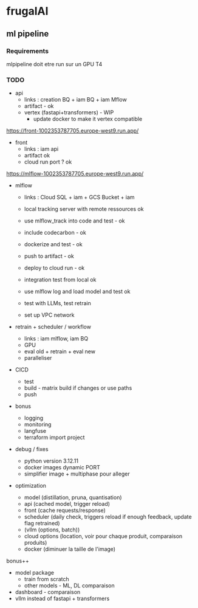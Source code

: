 # frugalAI

## ml pipeline
### Requirements
mlpipeline doit etre run sur un GPU T4

### TODO
- api 
    - links : creation BQ + iam BQ + iam Mflow
    - artifact - ok
    - vertex (fastapi+transformers) - WIP
        - update docker to make it vertex compatible

https://front-1002353787705.europe-west9.run.app/
-  front 
    - links : iam api
    - artifact ok 
    - cloud run port ? ok

https://mlflow-1002353787705.europe-west9.run.app/
- mlflow
    - links : Cloud SQL + iam + GCS Bucket + iam
    - local tracking server with remote ressources ok
    - use mlflow_track into code and test - ok
    - include codecarbon - ok
    - dockerize and test - ok
    - push to artifact - ok
    - deploy to cloud run - ok
    - integration test from local ok
    - use mlflow log and load model and test ok

    - test with LLMs, test retrain
    - set up VPC network

- retrain + scheduler / workflow
    - links : iam mlflow, iam BQ
    - GPU
    - eval old + retrain + eval new
    - paralleliser

- CICD
    - test
    - build - matrix build if changes or use paths
    - push

- bonus
    - logging
    - monitoring
    - langfuse
    - terraform import project

- debug / fixes
    - python version 3.12.11
    - docker images dynamic PORT
    - simplifier image + multiphase pour alleger

- optimization 
    - model (distillation, pruna, quantisation)
    - api (cached model, trigger reload)
    - front (cache requests/response)
    - scheduler (daily check, triggers reload if enough feedback, update flag retrained)
    - (vllm (options, batch))
    - cloud options (location, voir pour chaque produit, comparaison produits)
    - docker (diminuer la taille de l'image)




bonus++
- model package
    - train from scratch
    - other models - ML, DL comparaison
- dashboard - comparaison
- vllm instead of fastapi + transformers
